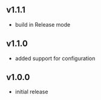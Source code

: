 ## v1.1.1
- build in Release mode

## v1.1.0
- added support for configuration 

## v1.0.0
- initial release